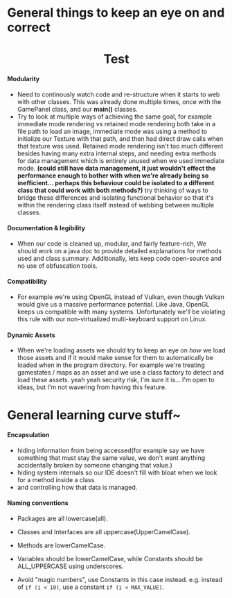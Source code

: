   # General things to keep an eye on and correct
  # <center>Test</center>

#### Modularity
* Need to continously watch code and re-structure when it starts to web with other classes. This was already done multiple times, once with the GamePanel class, and our **main()** classes.
* Try to look at multiple ways of achieving the same goal, for example immediate mode rendering vs retained mode rendering both take in a file path to load an image, immediate mode was using a method to initialize our Texture with that path, and then had direct draw calls when that texture was used. Retained mode rendering isn't too much different besides having many extra internal steps, and needing extra methods for data management which is entirely unused when we used immediate mode. **(could still have data management, it just wouldn't effect the performance enough to bother with when we're already being so inefficient... perhaps this behaviour could be isolated to a different class that could work with both methods?)** try thinking of ways to bridge these differences and isolating functional behavior so that it's within the rendering class itself instead of webbing between multiple classes.
#### Documentation & legibility
* When our code is cleaned up, modular, and fairly feature-rich, We should work on a java doc to provide detailed explanations for methods used and class summary. Additionally, lets keep code open-source and no use of obfuscation tools.
#### Compatibility
* For example we're using OpenGL instead of Vulkan, even though Vulkan would give us a massive performance potential. Like Java, OpenGL keeps us compatible with many systems. Unfortunately we'll be violating this rule with our non-virtualized multi-keyboard support on Linux.
#### Dynamic Assets
* When we're loading assets we should try to keep an eye on *how* we load those assets and if it would make sense for them to automatically be loaded when in the program directory. For example we're treating gamestates / maps as an asset and we use a class factory to detect and load these assets. yeah yeah security risk, I'm sure it is... I'm open to ideas, but I'm not wavering from having this feature.

# General learning curve stuff~

#### Encapsulation
* hiding information from being accessed(for example say we have something that must stay the same value, we don't want anything accidentally broken by someone changing that value.)
* hiding system internals so our IDE doesn't fill with bloat when we look for a method inside a class
* and controlling how that data is managed.
#### Naming conventions
* Packages are all lowercase(all).
* Classes and Interfaces are all uppercase(UpperCamelCase).
* Methods are lowerCamelCase.
* Variables should be lowerCamelCase, while Constants should be ALL_UPPERCASE using underscores.

* Avoid "magic numbers", use Constants in this case instead. e.g. instead of `if (i < 10)`, use a constant `if (i < MAX_VALUE)`.
